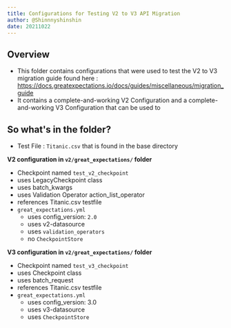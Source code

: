 ```yaml
---
title: Configurations for Testing V2 to V3 API Migration
author: @Shinnnyshinshin
date: 20211022
---
```

## Overview

- This folder contains configurations that were used to test the V2 to V3 migration guide found here : https://docs.greatexpectations.io/docs/guides/miscellaneous/migration_guide
- It contains a complete-and-working V2 Configuration and a complete-and-working V3 Configuration that can be used to

## So what's in the folder?

- Test File : `Titanic.csv` that is found in the base directory

**V2 configuration in `v2/great_expectations/` folder**
  - Checkpoint named `test_v2_checkpoint`
  - uses LegacyCheckpoint class
  - uses batch_kwargs
  - uses Validation Operator action_list_operator
  - references Titanic.csv testfile
  - `great_expectations.yml`
    - uses config_version: `2.0`
    - uses v2-datasource
    - uses `validation_operators`
    - no `CheckpointStore`

**V3 configuration in `v2/great_expectations/` folder**
  - Checkpoint named `test_v3_checkpoint`
  - uses Checkpoint class
  - uses batch_request
  - references Titanic.csv testfile
  - `great_expectations.yml`
    - uses config_version: 3.0
    - uses v3-datasource
    - uses `CheckpointStore`
